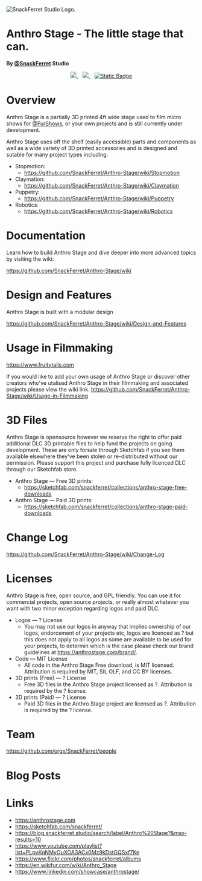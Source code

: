 ![SnackFerret Studio Logo.](https://cdn.furrys.org/github/snackferret/images/SnackFerret_Logo_Banner.png)

# Anthro Stage - The little stage that can.

**By <a href="https://github.com/SnackFerret">@SnackFerret</a> Studio**

<!-- [START BADGES] -->

<p align="center" dir="auto">
  <a href="https://www.linkedin.com/showcase/anthrostage/" rel="nofollow">
    <img src="https://camo.githubusercontent.com/a493f6833f99fb3c85788d6d9305e6b7a42b838e5ee5d138fd9a8214a7e77472/68747470733a2f2f696d672e736869656c64732e696f2f62616467652f6c696e6b6564696e2d2532333030373742352e7376673f267374796c653d666f722d7468652d6261646765266c6f676f3d6c696e6b6564696e266c6f676f436f6c6f723d7768697465" data-canonical-src="https://img.shields.io/badge/linkedin-%230077B5.svg?&amp;style=for-the-badge&amp;logo=linkedin&amp;logoColor=white" style="max-width: 100%;">
  </a>&nbsp;&nbsp;
   <a href="https://instagram.com/snackferret" rel="nofollow">
    <img src="https://camo.githubusercontent.com/5c3f3164b340475c38f1ec3d8c6d0c6e8656fbccac25d06cfb86477079b88638/68747470733a2f2f696d672e736869656c64732e696f2f62616467652f696e7374616772616d2d2532334534343035462e7376673f267374796c653d666f722d7468652d6261646765266c6f676f3d696e7374616772616d266c6f676f436f6c6f723d7768697465" data-canonical-src="https://img.shields.io/badge/instagram-%23E4405F.svg?&amp;style=for-the-badge&amp;logo=instagram&amp;logoColor=white" style="max-width: 100%;">        
  </a>&nbsp;&nbsp;
  <a href="https://www.youtube.com/playlist?list=PLpvKqNMyOuXOA3ACx0Mz9kDstGQSxf7Ke" rel="nofollow">
  <img alt="Static Badge" src="https://img.shields.io/badge/youtube-FF0000?&amp;style=for-the-badge&amp;logo=youtube&amp;logoColor=white"></a>
</p>

<!-- [END BADGES] -->

# Overview

Anthro Stage is a partially 3D printed 4ft wide stage used to film micro shows for <a href="https://github.com/FurShows">@FurShows</a>, or your own projects and is still currently under development.

Anthro Stage uses off the shelf (easily accessible) parts and components as well as a wide variety of 3D printed accessories and is designed and sutable for many project types including:

<ul>
  <li>Stopmotion:
    <ul>
      <li><a href="https://github.com/SnackFerret/Anthro-Stage/wiki/Stopmotion">https://github.com/SnackFerret/Anthro-Stage/wiki/Stopmotion</a></li>
    </ul>
  </li>
  <li>Claymation:
    <ul>
      <li><a href="https://github.com/SnackFerret/Anthro-Stage/wiki">https://github.com/SnackFerret/Anthro-Stage/wiki/Claymation</a></li>
    </ul>
  </li>
  <li>Puppetry:
    <ul>
      <li><a href="https://github.com/SnackFerret/Anthro-Stage/wiki">https://github.com/SnackFerret/Anthro-Stage/wiki/Puppetry</a></li>
    </ul>
  </li>
  <li>Robotics:
    <ul>
      <li><a href="https://github.com/SnackFerret/Anthro-Stage/wiki">https://github.com/SnackFerret/Anthro-Stage/wiki/Robotics</a></li>
    </ul>
  </li>
</ul>

# Documentation

Learn how to build Anthro Stage and dive deeper into more advanced topics by visiting the wiki:

<a href="https://github.com/SnackFerret/Anthro-Stage/wiki">https://github.com/SnackFerret/Anthro-Stage/wiki</a>

# Design and Features

Anthro Stage is built with a modular design

<a href="https://github.com/SnackFerret/Anthro-Stage/wiki/Design-and-Features">https://github.com/SnackFerret/Anthro-Stage/wiki/Design-and-Features</a>

# Usage in Filmmaking

<a href="https://www.fruitytails.com">https://www.fruitytails.com</a>

If you would like to add your own usage of Anthro Stage or discover other creators who've utalised Anthro Stage in their filmmaking and associated projects please view the wiki link.
<a href="https://github.com/SnackFerret/Anthro-Stage/wiki/Usage-in-Filmmaking">https://github.com/SnackFerret/Anthro-Stage/wiki/Usage-in-Filmmaking</a>

# 3D Files

Anthro Stage is opensource however we reserve the right to offer paid additional DLC 3D printable files to help fund the projects on going development. These are only forsale through Sketchfab if you see them available elsewhere they've been stolen or re-distributed without our permission. Please support this project and purchase fully licenced DLC through our Sketchfab store.

<ul>
  <li>Anthro Stage — Free 3D prints:
    <ul>
      <li><a href="https://sketchfab.com/snackferret/collections/anthro-stage-free-downloads-0cdfd6623a064f36b0fb48ef70d41341">https://sketchfab.com/snackferret/collections/anthro-stage-free-downloads</a></li>
    </ul>
  </li>
  <li>Anthro Stage — Paid 3D prints:
    <ul>
      <li><a href="https://sketchfab.com/snackferret/collections/anthro-stage-paid-downloads-c28bf847f3f14f44be0bcc38df446e24">https://sketchfab.com/snackferret/collections/anthro-stage-paid-downloads</a></li>
    </ul>
  </li>
</ul>

# Change Log

https://github.com/SnackFerret/Anthro-Stage/wiki/Change-Log

# Licenses

Anthro Stage is free, open source, and GPL friendly. You can use it for commercial projects, open source projects, or really almost whatever you want with two minor exception regarding logos and paid DLC.

<ul>
  <li>Logos — ? License
    <ul>
      <li>You may  not use our logos in anyway that implies ownership of our logos, endorcement of your projects etc, logos are licenced as ? but this does not apply to all logos as some are available to be used for your projects, to determin which is the case please check our brand guidelines at <a href="https://anthrostage.com/brand/">https://anthrostage.com/brand/</a>.</li>
    </ul>
  </li>
  <li>Code — MIT License
    <ul>
      <li>All code in the Anthro Stage Free download, is MIT licensed. Attribution is required by MIT, SIL OLF, and CC BY licenses.</li>
    </ul>
  </li>
  <li>3D prints (Free) — ? License
    <ul>
      <li>Free 3D files in the Anthro Stage project licensed as ?. Attribution is required by the ? license.</li>
    </ul>
  </li>
  <li>3D prints (Paid) — ? License
    <ul>
      <li>Paid 3D files in the Anthro Stage project are licensed as ?. Attribution is required by the ? license.</li>
    </ul>
  </li>
</ul>

# Team

https://github.com/orgs/SnackFerret/people

# Blog Posts

# Links

<ul>
  <li><a href="https://anthrostage.com">https://anthrostage.com</a></li>
  <li><a href="https://sketchfab.com/snackferret/">https://sketchfab.com/snackferret/</a></li>
  <li><a href="https://blog.snackferret.studio/search/label/Anthro%20Stage?&max-results=10">https://blog.snackferret.studio/search/label/Anthro%20Stage?&max-results=10</a></li>
  <li><a href="https://www.youtube.com/playlist?list=PLpvKqNMyOuXOA3ACx0Mz9kDstGQSxf7Ke">https://www.youtube.com/playlist?list=PLpvKqNMyOuXOA3ACx0Mz9kDstGQSxf7Ke</a></li>
  <li><a href="https://www.flickr.com/photos/snackferret/albums">https://www.flickr.com/photos/snackferret/albums</a></li>
  <li><a href="https://en.wikifur.com/wiki/Anthro_Stage">https://en.wikifur.com/wiki/Anthro_Stage</a></li>
  <li><a href="https://www.linkedin.com/showcase/anthrostage/">https://www.linkedin.com/showcase/anthrostage/</a></li>
</ul>



